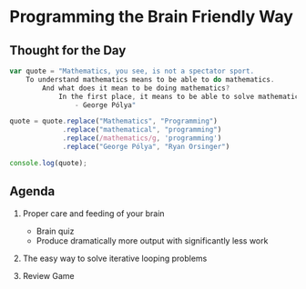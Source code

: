 # Programming the Brain Friendly Way

## Thought for the Day
```js
var quote = "Mathematics, you see, is not a spectator sport. 
    To understand mathematics means to be able to do mathematics. 
        And what does it mean to be doing mathematics? 
            In the first place, it means to be able to solve mathematical problems.
                - George Pólya"

quote = quote.replace("Mathematics", "Programming")
             .replace("mathematical", "programming")
             .replace(/mathematics/g, 'programming')
             .replace("George Pólya", "Ryan Orsinger")

console.log(quote);
```

## Agenda
1. Proper care and feeding of your brain
    - Brain quiz
    - Produce dramatically more output with significantly less work

2. The easy way to solve iterative looping problems

3. Review Game